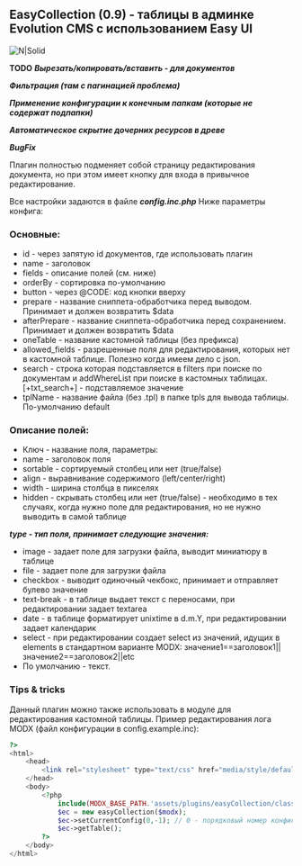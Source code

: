 ## EasyCollection (0.9) - таблицы в админке Evolution CMS с использованием Easy UI

![N|Solid](https://dvakota.by/easyui.jpg)

**TODO**
***Вырезать/копировать/вставить - для документов***

***Фильтрация (там с пагинацией проблема)***

***Применение конфигурации к конечным папкам (которые не содержат подпапки)***

***Автоматическое скрытие дочерних ресурсов в древе***

***BugFix***


Плагин полностью подменяет собой страницу редактирования документа, но при этом имеет кнопку для входа в привычное редактирование.

Все настройки задаются в файле ***config.inc.php*** Ниже параметры конфига:

### Основные:

 - id - через запятую id документов, где использовать плагин
 - name - заголовок
 - fields - описание полей (см. ниже)
 - orderBy - сортировка по-умолчанию
 - button - через @CODE: код кнопки вверху
 - prepare - название сниппета-обработчика перед выводом. Принимает и должен возвратить $data
 - afterPrepare - название сниппета-обработчика перед сохранением. Принимает и должен возвратить $data
 - oneTable - название кастомной таблицы (без префикса)
 - allowed_fields - разрешенные поля для редактирования, которых нет в кастомной таблице. Полезно когда имеем дело с json.
 - search - строка которая подставляется в filters при поиске по документам и addWhereList при поиске в кастомных таблицах. [+txt_search+] - подставляемое значение
 - tplName - название файла (без .tpl) в папке tpls для вывода таблицы. По-умолчанию default

### Описание полей:

 - Ключ - название поля, параметры:
 - name - заголовок поля
 - sortable - сортируемый столбец или нет (true/false)
 - align - выравнивание содержимого (left/center/right)
 - width - ширина столбца в пикселях
 - hidden - скрывать столбец или нет (true/false) - необходимо в тех случаях, когда нужно поле для редактирования, но не нужно выводить в самой таблице

***type - тип поля, принимает следующие значения:***

 - image - задает поле для загрузки файла, выводит миниатюру в таблице
 - file - задает поле для загрузки файла
 - checkbox - выводит одиночный чекбокс, принимает и отправляет булево значение
 - text-break - в таблице выдает текст с переносами, при редактировании задает textarea
 - date - в таблице форматирует unixtime в d.m.Y, при редактировании задает календарик
 - select - при редактировании создает select из значений, идущих в elements в стандартном варианте MODX: значение1==заголовок1||значение2==заголовок2||etc
 - По умолчанию - текст.

### Tips & tricks		
Данный плагин можно также использовать в модуле для редактирования кастомной таблицы. Пример редактирования лога MODX (файл конфигурации в config.example.inc): 
```php
?>	
<html>
	<head>					
		<link rel="stylesheet" type="text/css" href="media/style/default/style.css"> 		
	</head>
	<body>		
		<?php
			include(MODX_BASE_PATH.'assets/plugins/easyCollection/classes/easyCollection.class.php');
			$ec = new easyCollection($modx);	
			$ec->setCurrentConfig(0,-1); // 0 - порядковый номер конфигурации, -1 - это id документа, на котором должен срабатывать
			$ec->getTable();
		?>
	</body>
</html>
```

